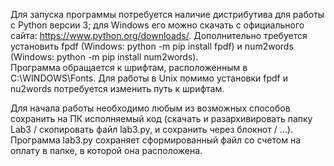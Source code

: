 Для запуска программы потребуется наличие дистрибутива для работы с Python версии 3; для Windows его можно скачать с официального сайта: https://www.python.org/downloads/.
Дополнительно требуется установить fpdf (Windows: python -m pip install fpdf) и num2words (Windows: python -m pip install num2words).  
Программа обращается к шрифтам, расположенным в С:\\WINDOWS\Fonts. Для работы в Unix помимо установки fpdf и nu2words потребуется изменить путь к шрифтам.

Для начала работы необходимо любым из возможных способов сохранить на ПК исполняемый код (скачать и разархивировать папку Lab3 / скопировать файл lab3.py, и сохранить через блокнот / ...). Программа lab3.py сохраняет сформированный файл со счетом на оплату в папке, в которой она расположена.

